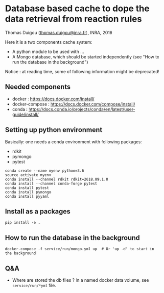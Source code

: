 # Database based cache to dope the data retrieval from reaction rules

Thomas Duigou (thomas.duigou@inra.fr), INRA, 2019

Here it is a two components cache system:

- A python module to be used with ...
- A Mongo database, which should be started independently (see "How to run the database in the background")

Notice : at reading time, some of following information might be deprecated!

## Needed components

- docker : https://docs.docker.com/install/
- docker-compose : https://docs.docker.com/compose/install/
- conda : https://docs.conda.io/projects/conda/en/latest/user-guide/install/

## Setting up python environment

Basically: one needs a conda environment with following packages:
- rdkit
- pymongo
- pytest

```
conda create --name myenv python=3.6
source activate myenv
conda install --channel rdkit rdkit=2018.09.1.0
conda install --channel conda-forge pytest
conda install pytest
conda install pymongo
conda install pyyaml
```

## Install as a packages

```
pip install -e .
```


## How to run the database in the background
 
 ```
 docker-compose -f service/run/mongo.yml up  # Or 'up -d' to start in the background
 ```
 
## Q&A

- Where are stored the db files ? In a named docker data volume, see `service/run/*yml` file.
